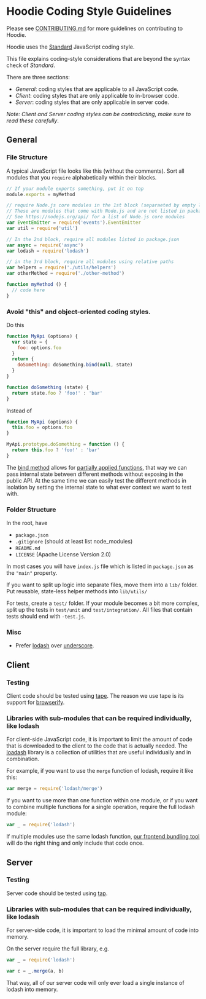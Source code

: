 # Hoodie Coding Style Guidelines

Please see [CONTRIBUTING.md](CONTRIBUTING.md) for more guidelines on
contributing to Hoodie.

Hoodie uses the [Standard](https://github.com/feross/standard) JavaScript
coding style.

This file explains coding-style considerations that are beyond the syntax check
of *Standard*.

There are three sections:

- *General*: coding styles that are applicable to all JavaScript code.
- *Client*: coding styles that are only applicable to in-browser code.
- *Server*: coding styles that are only applicable in server code.

*Note: Client and Server coding styles can be contradicting, make sure to read
these carefully*.


## General

### File Structure

A typical JavaScript file looks like this (without the comments).
Sort all modules that you `require` alphabetically within their blocks.

```js
// If your module exports something, put it on top
module.exports = myMethod

// require Node.js core modules in the 1st block (separaeted by empty line).
// These are modules that come with Node.js and are not listed in package.json.
// See https://nodejs.org/api/ for a list of Node.js core modules
var EventEmitter = require('events').EventEmitter
var util = require('util')

// In the 2nd block, require all modules listed in package.json
var async = require('async')
var lodash = require('lodash')

// in the 3rd block, require all modules using relative paths
var helpers = require('./utils/helpers')
var otherMethod = require('./other-method')

function myMethod () {
  // code here
}
```

### Avoid "this" and object-oriented coding styles.

Do this

```js
function MyApi (options) {
  var state = {
    foo: options.foo
  }
  return {
    doSomething: doSomething.bind(null, state)
  }
}

function doSomething (state) {
  return state.foo ? 'foo!' : 'bar'
}
```

Instead of

```js
function MyApi (options) {
  this.foo = options.foo
}

MyApi.prototype.doSomething = function () {
  return this.foo ? 'foo!' : 'bar'
}
```

The [bind method](https://developer.mozilla.org/en-US/docs/Web/JavaScript/Reference/Global_Objects/Function/bind)
allows for [partially applied functions](https://developer.mozilla.org/en-US/docs/Web/JavaScript/Reference/Global_Objects/Function/bind#Partially_applied_functions_%28currying%29), that way we can pass internal state between
different methods without exposing in the public API. At the same time we can
easily test the different methods in isolation by setting the internal state to
what ever context we want to test with.

### Folder Structure

In the root, have

- `package.json`
- `.gitignore` (should at least list node_modules)
- `README.md`
- `LICENSE` (Apache License Version 2.0)

In most cases you will have `index.js` file which is listed in `package.json`
as the `"main"` property.

If you want to split up logic into separate files, move them into a `lib/` folder.
Put reusable, state-less helper methods into `lib/utils/`

For tests, create a `test/` folder. If your module becomes a bit more complex,
split up the tests in `test/unit` and `test/integration/`. All files that contain
tests should end with `-test.js`.

### Misc

- Prefer [lodash](https://lodash.com) over [underscore](http://underscorejs.org "Underscore.js").


## Client

### Testing

Client code should be tested using [tape](https://www.npmjs.com/package/tape).
The reason we use tape is its support for [browserify](https://www.npmjs.com/package/browserify).

### Libraries with sub-modules that can be required individually, like lodash

For client-side JavaScript code, it is important to limit the amount of code
that is downloaded to the client to the code that is actually needed. The
[loadash](https://lodash.com) library is a collection of utilities that are
useful individually and in combination.

For example, if you want to use the `merge` function of lodash, require it like
this:

```javascript
var merge = require('lodash/merge')
```

If you want to use more than one function within one module, or if you want to
combine multiple functions for a single operation, require the full lodash
module:

```javascript
var _ = require('lodash')
```

If multiple modules use the same lodash function, [our frontend bundling
tool](http://browserify.org "Browserify") will do the right thing and only
include that code once.

## Server

### Testing

Server code should be tested using [tap](https://www.npmjs.com/package/tap).

### Libraries with sub-modules that can be required individually, like lodash

For server-side code, it is important to load the minimal amount of code into
memory.

On the server require the full library, e.g.

```javascript
var _ = require('lodash')

var c = _.merge(a, b)
```

That way, all of our server code will only ever load a single instance of
lodash into memory.
